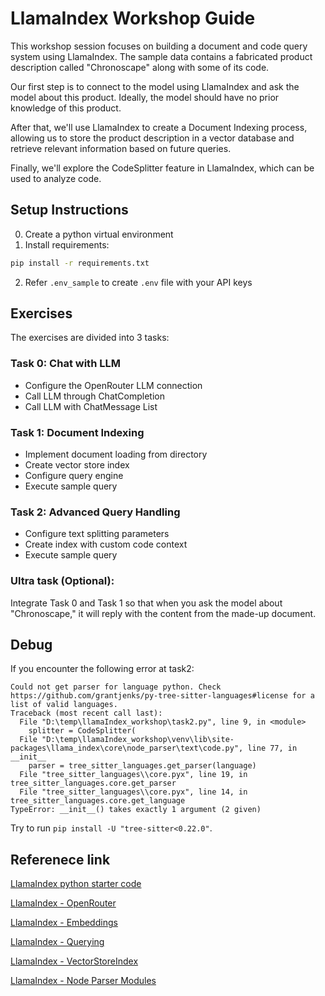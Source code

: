 # LlamaIndex Workshop Guide
This workshop session focuses on building a document and code query system using LlamaIndex. The sample data contains a fabricated product description called "Chronoscape" along with some of its code. 

Our first step is to connect to the model using LlamaIndex and ask the model about this product. Ideally, the model should have no prior knowledge of this product. 

After that, we'll use LlamaIndex to create a Document Indexing process, allowing us to store the product description in a vector database and retrieve relevant information based on future queries. 

Finally, we'll explore the CodeSplitter feature in LlamaIndex, which can be used to analyze code.


## Setup Instructions
0. Create a python virtual environment
1. Install requirements:
```bash
pip install -r requirements.txt
```
2. Refer `.env_sample` to create `.env` file with your API keys

## Exercises
The exercises are divided into 3 tasks:
### Task 0: Chat with LLM

- Configure the OpenRouter LLM connection
- Call LLM through ChatCompletion
- Call LLM with ChatMessage List

### Task 1: Document Indexing

- Implement document loading from directory
- Create vector store index
- Configure query engine
- Execute sample query

### Task 2: Advanced Query Handling

- Configure text splitting parameters
- Create index with custom code context
- Execute sample query

### Ultra task (Optional): 
Integrate Task 0 and Task 1 so that when you ask the model about "Chronoscape," it will reply with the content from the made-up document. 

## Debug
If you encounter the following error at task2:
```
Could not get parser for language python. Check https://github.com/grantjenks/py-tree-sitter-languages#license for a list of valid languages.
Traceback (most recent call last):
  File "D:\temp\llamaIndex_workshop\task2.py", line 9, in <module>
    splitter = CodeSplitter(
  File "D:\temp\llamaIndex_workshop\venv\lib\site-packages\llama_index\core\node_parser\text\code.py", line 77, in __init__
    parser = tree_sitter_languages.get_parser(language)
  File "tree_sitter_languages\\core.pyx", line 19, in tree_sitter_languages.core.get_parser
  File "tree_sitter_languages\\core.pyx", line 14, in tree_sitter_languages.core.get_language
TypeError: __init__() takes exactly 1 argument (2 given)
```
Try to run `pip install -U "tree-sitter<0.22.0"`. 

## Referenece link

[LlamaIndex python starter code](https://docs.cloud.llamaindex.ai/llamaparse/getting_started/python)

[LlamaIndex - OpenRouter](https://docs.llamaindex.ai/en/stable/examples/llm/openrouter/)

[LlamaIndex - Embeddings](https://docs.llamaindex.ai/en/stable/module_guides/models/embeddings/)

[LlamaIndex - Querying](https://docs.llamaindex.ai/en/stable/understanding/querying/querying/)

[LlamaIndex - VectorStoreIndex](https://docs.llamaindex.ai/en/stable/module_guides/indexing/vector_store_index/#using-vectorstoreindex)

[LlamaIndex - Node Parser Modules](https://docs.llamaindex.ai/en/stable/module_guides/loading/node_parsers/modules/)